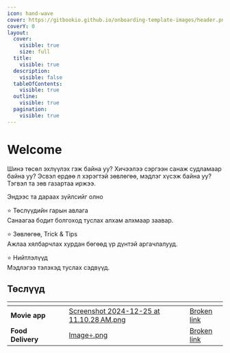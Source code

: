 ```yaml
---
icon: hand-wave
cover: https://gitbookio.github.io/onboarding-template-images/header.png
coverY: 0
layout:
  cover:
    visible: true
    size: full
  title:
    visible: true
  description:
    visible: false
  tableOfContents:
    visible: true
  outline:
    visible: true
  pagination:
    visible: true
---
```


# Welcome

Шинэ төсөл эхлүүлэх гэж байна уу? Хичээлээ сэргээн санаж судламаар байна уу? Эсвэл ердөө л хэрэгтэй зөвлөгөө, мэдлэг хүсэж байна уу? Тэгвэл та зөв газартаа иржээ.

Эндээс та дараах зүйлсийг олно

⭐️ Төслүүдийн гарын авлага\
Санаагаа бодит болгоход туслах алхам алхмаар заавар.

⭐️ Зөвлөгөө, Trick & Tips\
Ажлаа хялбарчлах хурдан бөгөөд үр дүнтэй аргачлалууд.

⭐️ Нийтлэлүүд\
Мэдлэгээ тэлэхэд туслах сэдвүүд.

## Төслүүд <a href="#t-sl-d" id="t-sl-d"></a>

<table data-view="cards"><thead><tr><th></th><th></th><th></th><th data-hidden data-card-cover data-type="files"></th><th data-hidden></th><th data-hidden data-card-target data-type="content-ref"></th></tr></thead><tbody><tr><td><strong>Movie app</strong></td><td></td><td></td><td><a href=".gitbook/assets/Screenshot 2024-12-25 at 11.10.28 AM.png">Screenshot 2024-12-25 at 11.10.28 AM.png</a></td><td></td><td><a href="broken-reference">Broken link</a></td></tr><tr><td><strong>Food Delivery</strong></td><td></td><td></td><td><a href=".gitbook/assets/Image÷.png">Image÷.png</a></td><td></td><td><a href="broken-reference">Broken link</a></td></tr></tbody></table>
